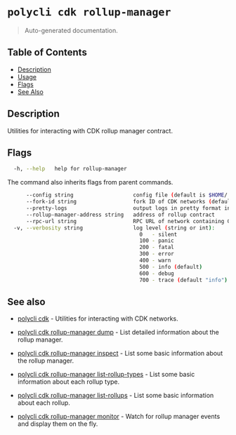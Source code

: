 # `polycli cdk rollup-manager`

> Auto-generated documentation.

## Table of Contents

- [Description](#description)
- [Usage](#usage)
- [Flags](#flags)
- [See Also](#see-also)

## Description

Utilities for interacting with CDK rollup manager contract.

## Flags

```bash
  -h, --help   help for rollup-manager
```

The command also inherits flags from parent commands.

```bash
      --config string                   config file (default is $HOME/.polygon-cli.yaml)
      --fork-id string                  fork ID of CDK networks (default "12")
      --pretty-logs                     output logs in pretty format instead of JSON (default true)
      --rollup-manager-address string   address of rollup contract
      --rpc-url string                  RPC URL of network containing CDK contracts (default "http://localhost:8545")
  -v, --verbosity string                log level (string or int):
                                          0   - silent
                                          100 - panic
                                          200 - fatal
                                          300 - error
                                          400 - warn
                                          500 - info (default)
                                          600 - debug
                                          700 - trace (default "info")
```

## See also

- [polycli cdk](polycli_cdk.md) - Utilities for interacting with CDK networks.
- [polycli cdk rollup-manager dump](polycli_cdk_rollup-manager_dump.md) - List detailed information about the rollup manager.

- [polycli cdk rollup-manager inspect](polycli_cdk_rollup-manager_inspect.md) - List some basic information about the rollup manager.

- [polycli cdk rollup-manager list-rollup-types](polycli_cdk_rollup-manager_list-rollup-types.md) - List some basic information about each rollup type.

- [polycli cdk rollup-manager list-rollups](polycli_cdk_rollup-manager_list-rollups.md) - List some basic information about each rollup.

- [polycli cdk rollup-manager monitor](polycli_cdk_rollup-manager_monitor.md) - Watch for rollup manager events and display them on the fly.

